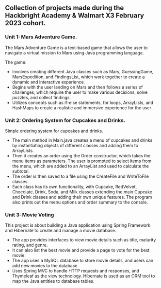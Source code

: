 ## Collection of projects made during the Hackbright Academy & Walmart X3 February 2023 cohort.

### Unit 1:  Mars Adventure Game. 
The Mars Adventure Game is a text-based game that allows the user to navigate a virtual mission to Mars using Java programming language. <br>

The game:
- Involves creating different Java classes such as Mars, GuessingGame, MarsExpedition, and FindingsList, which work together to create a dynamic and interactive experience. 
- Begins with the user landing on Mars and then follows a series of challenges, which require the user to make various decisions, solve puzzles, and collect findings. 
- Utilizes concepts such as if-else statements, for loops, ArrayLists, and HashMaps to create a realistic and immersive experience for the user


### Unit 2: Ordering System for Cupcakes and Drinks.
Simple ordering system for cupcakes and drinks. <br>

- The main method in Main.java creates a menu of cupcakes and drinks by instantiating objects of different classes and adding them to ArrayLists. 
- Then it creates an order using the Order constructor, which takes the menu items as parameters. The user is prompted to select items from the menu, which are added to an ArrayList and used to calculate the subtotal.
- The order is then saved to a file using the CreateFile and WriteToFile classes.
- Each class has its own functionality, with Cupcake, RedVelvet, Chocolate, Drink, Soda, and Milk classes extending the main Cupcake and Drink classes and adding their own unique features. The program also prints out the menu options and order summary to the console.


### Unit 3: Movie Voting
This project is about building a Java application using Spring Framework and Hibernate to create and manage a movie database. 

- The app provides interfaces to view movie details such as title, maturity rating, and genre.
- It can also list the best movie and provide a page to vote for the best movie. 
- The app uses a MySQL database to store movie details, and users can add new movies to the database. 
- Uses Spring MVC to handle HTTP requests and responses, and Thymeleaf as the view technology. Hibernate is used as an ORM tool to map the Java entities to database tables. 
